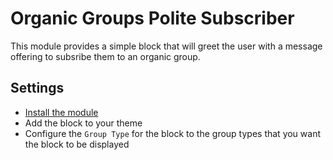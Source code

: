 # Organic Groups Polite Subscriber

This module provides a simple block that will greet the user with a message
offering to subsribe them to an organic group.

## Settings

- [Install the module](https://www.drupal.org/docs/extending-drupal/installing-drupal-modules)
- Add the block to your theme
- Configure the `Group Type` for the block to the group types that you want the block to be displayed
